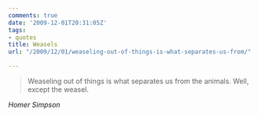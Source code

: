 ```yaml
---
comments: true
date: '2009-12-01T20:31:05Z'
tags:
- quotes
title: Weasels
url: "/2009/12/01/weaseling-out-of-things-is-what-separates-us-from/"

---
```

<blockquote class="big">Weaseling out of things is what separates us from the animals. Well, except the weasel.</blockquote>

<cite class="big">Homer Simpson</cite>





